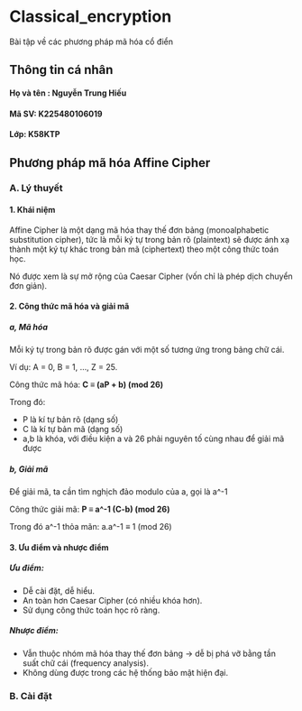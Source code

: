 # Classical_encryption
Bài tập về các phương pháp mã hóa cổ điển
## Thông tin cá nhân
#### Họ và tên : Nguyễn Trung Hiếu
#### Mã SV: K225480106019
#### Lớp: K58KTP
## Phương pháp mã hóa Affine Cipher
### A. Lý thuyết
#### 1. Khái niệm
Affine Cipher là một dạng mã hóa thay thế đơn bảng (monoalphabetic substitution cipher), tức là mỗi ký tự trong bản rõ (plaintext) sẽ được ánh xạ thành một ký tự khác trong bản mã (ciphertext) theo một công thức toán học.

Nó được xem là sự mở rộng của Caesar Cipher (vốn chỉ là phép dịch chuyển đơn giản).
#### 2. Công thức mã hóa và giải mã
##### a, Mã hóa
Mỗi ký tự trong bản rõ được gán với một số tương ứng trong bảng chữ cái.

Ví dụ: A = 0, B = 1, …, Z = 25.

Công thức mã hóa: <strong>C ≡ (aP + b) (mod 26) </strong>

Trong đó:

- P là kí tự bản rõ (dạng số)
- C là kí tự bản mã (dạng số)
- a,b là khóa, với điều kiện a và 26 phải nguyên tố cùng nhau để giải mã được
##### b, Giải mã
Để giải mã, ta cần tìm nghịch đảo modulo của a, gọi là a^-1

Công thức giải mã: <strong>P ≡ a^-1 (C-b) (mod 26)</strong>

Trong đó a^-1 thỏa mãn: a.a^-1 ≡ 1 (mod 26)
#### 3. Ưu điểm và nhược điểm
##### Ưu điểm:
- Dễ cài đặt, dễ hiểu.
- An toàn hơn Caesar Cipher (có nhiều khóa hơn).
- Sử dụng công thức toán học rõ ràng.
##### Nhược điểm:
- Vẫn thuộc nhóm mã hóa thay thế đơn bảng → dễ bị phá vỡ bằng tần suất chữ cái (frequency analysis).
- Không dùng được trong các hệ thống bảo mật hiện đại.
### B. Cài đặt
